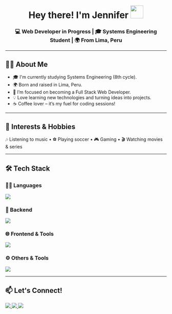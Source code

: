 <h1 align="center">
  Hey there! I'm <b>Jennifer</b>  <img src="https://media.giphy.com/media/hvRJCLFzcasrR4ia7z/giphy.gif" width="40"/>
</h1>

<h3 align="center">💻 Web Developer in Progress | 🎓 Systems Engineering Student | 🌍 From Lima, Peru</h3>

---

## 👩‍💻 About Me
- 🎓 I'm currently studying Systems Engineering (8th cycle).
- 🌍 Born and raised in Lima, Peru.
- 🔭 I’m focused on becoming a Full Stack Web Developer.
- 💡 Love learning new technologies and turning ideas into projects.
- ☕ Coffee lover – it’s my fuel for coding sessions!

---

## 🎯 Interests & Hobbies
🎶 Listening to music • ⚽ Playing soccer • 🎮 Gaming  • 🎬 Watching movies & series

---

## 🛠️ Tech Stack

### 👩‍💻 Languages
<p>
  <img src="https://skillicons.dev/icons?i=js,ts,py,java" />
</p>

### 🧱 Backend
<p>
  <img src="https://skillicons.dev/icons?i=nodejs,nestjs,mysql,mongodb,postgres" />
</p>

### 🌐 Frontend & Tools
<p>
  <img src="https://skillicons.dev/icons?i=react,tailwind,html,css" />
</p>

### ⚙️ Others & Tools
<p>
  <img src="https://skillicons.dev/icons?i=git,github,npm,gulp" />
</p>

---

## 📫 Let's Connect!
<p>
  <a href="https://github.com/J3nn10Cs" target="_blank">
    <img src="https://img.shields.io/badge/GitHub-%2312100E.svg?style=for-the-badge&logo=github&logoColor=white"/>
  </a>
  <a href="mailto:jennifer15aries@gmail.com" target="_blank">
    <img src="https://img.shields.io/badge/Email-%23D14836.svg?style=for-the-badge&logo=gmail&logoColor=white"/>
  </a>
  <a href="https://portfolioj3nn10cs.netlify.app/" target="_blank">
    <img src="https://img.shields.io/badge/GitHub-%2312100E.svg?style=for-the-badge&logo=github&logoColor=white"/>
  </a>
</p>
